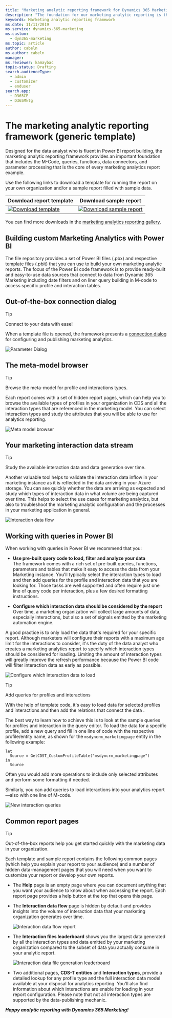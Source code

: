 ```yaml
---
title: "Marketing analytic reporting framework for Dynamics 365 Marketing | Microsoft Docs"
description: "The foundation for our marketing analytic reporting is the framework of M-Code, queries, functions, data connectors and parameter processing."
keywords: Marketing analytic reporting framework
ms.date: 11/11/2019
ms.service: dynamics-365-marketing
ms.custom: 
  - dyn365-marketing
ms.topic: article
author: cabeln
ms.author: cabeln
manager: 
ms.reviewer: kamaybac
topic-status: Drafting
search.audienceType: 
  - admin
  - customizer
  - enduser
search.app: 
  - D365CE
  - D365Mktg
---
```


# The marketing analytic reporting framework (generic template)

Designed for the data analyst who is fluent in Power BI report building, the marketing analytic reporting framework provides an important foundation that includes the M-Code, queries, functions, data connectors, and parameter processing that is the core of every marketing analytics report example.

Use the following links to download a template for running the report on your own organization and/or a sample report filled with sample data.

|Download report template  |Download sample report  |
|---------|---------|
|[![Download template](media/IconDownloadTemplate30.png)](https://github.com/microsoft/Dynamics-365-for-Marketing---Power-BI-Reporting/raw/master/PowerBI-Templates/PowerBI%20Template%20-%20Dynamics%20365%20for%20Marketing.pbit)|[![Download sample report](media/IconDownloadReport30.png)](https://github.com/microsoft/Dynamics-365-for-Marketing---Power-BI-Reporting/raw/master/pbx%20files/PowerBI%20Template%20-%20Dynamics%20365%20for%20Marketing.pbix)|

You can find more downloads in the [marketing analytics reporting gallery](analytics-gallery-start.md#gallery).

## Building custom Marketing Analytics with Power BI

The file repository provides a set of Power BI files (.pbx) and respective template files (.pbit) that you can use to build your own marketing analytic reports. The focus of the Power BI code framework is to provide ready-built and easy-to-use data sources that connect to data from Dynamic 365 Marketing including date filters and on liner query building in M-code to access specific profile and interaction tables.

## Out-of-the-box connection dialog

> [!TIP]
> Connect to your data with ease!

When a template file is opened, the framework presents a [connection dialog](analytics-gallery-start.md#connect-dialog) for configuring and publishing marketing analytics.

![Parameter Dialog](media/Framework/Framework-ParameterDialog.png)

## The meta-model browser

> [!TIP]
> Browse the meta-model for profile and interactions types.

Each report comes with a set of hidden report pages, which can help you to browse the available types of profiles in your organization in CDS and all the interaction types that are referenced in the marketing model. You can select interaction types and study the attributes that you will be able to use for analytics reporting.

![Meta model browser](media/Framework/Framework-MetaBrowser.png)

## Your marketing interaction data stream

> [!TIP]
> Study the available interaction data and data generation over time.

Another valuable tool helps to validate the interaction data inflow in your marketing instance as it is reflected in the data arriving in your Azure storage. You can see quickly whether the data are arriving as expected and study which types of interaction data in what volume are being captured over time. This helps to select the use cases for marketing analytics, but also to troubleshoot the marketing analytic configuration and the processes in your marketing application in general.

![Interaction data flow](media/Framework/Framework-InteractionDataFlow.png)

## Working with queries in Power BI

When working with queries in Power BI we recommend that you:

- **Use pre-built query code to load, filter and analyze your data**  
    The framework comes with a rich set of pre-built queries, functions, parameters and tables that make it easy to access the data from your Marketing instance. You'll typically select the interaction types to load and then add queries for the profile and interaction data that you are looking for. Those tasks are well supported and often require  just one line of query code per interaction, plus a few desired formatting instructions.

- **Configure which interaction data should be considered by the report**  
    Over time, a marketing organization will collect large amounts of data, especially interactions, but also a set of signals emitted by the marketing automation engine.

A good practice is to only load the data that's required for your specific report. Although marketers will configure their reports with a maximum age limit for the interactions to consider, it's the duty of the data analyst who creates a marketing analytics report to specify which interaction types should be considered for loading. Limiting the amount of interaction types will greatly improve the refresh performance because the Power BI code will filter interaction data as early as possible.

![Configure which interaction data to load](media/Framework/Framework-InteractionConfiguration.png)

> [!TIP]
> Add queries for profiles and interactions

With the help of template code, it's easy to load data for selected profiles and interactions and then add the relations that connect the data .

The best way to learn how to achieve this is to look at the sample queries for profiles and interaction in the query editor. To load the data for a specific profile, add a new query and fill in one line of code with the respective profile/entity name, as shown for the `msdyncrm_marketingpage` entity in the following example: 

```console
let 
  Source = GetCDST_CustomProfileTable("msdyncrm_marketingpage")
in
  Source
```
Often you would add more operations to include only selected attributes and perform some formatting if needed.

Similarly, you can add queries to load interactions into your analytics report&mdash;also with one line of M-code.

![New interaction queries](media/Framework/Framework-AddInteractionQueries.png)

<!--Common pages-->
## Common report pages

> [!TIP]
> Out-of-the-box reports help you get started quickly with the marketing data in your organization.

Each template and sample report contains the following common pages (which help you explain your report to your audience) and a number of hidden data-management pages that you will need when you want to customize your report or develop your own reports.

- The **Help** page is an empty page where you can document anything that you want your audience to know about when accessing the report. Each report page provides a help button at the top that opens this page.</li>

- The **Interaction data flow** page is hidden by default and provides insights into the volume of interaction data that your marketing organization generates over time.

    ![Interaction data flow report](media/Framework/InteractionDataFlow.png)

- The **Interaction files leaderboard** shows you the largest data generated by all the interaction types and data emitted by your marketing organization compared to the subset of data you actually consume in your analytic report.

    ![Interaction data file generation leaderboard](media/Framework/InteractionFilesLeaderboard.png)

- Two additional pages, **CDS-T entities** and **Interaction types**, provide a detailed lookup for any profile type and the full interaction data model available at your disposal for analytics reporting. You'll also find information about which interactions are enable for loading in your report configuration.
Please note that not all interaction types are supported by the data-publishing mechanic.

***Happy analytic reporting with Dynamics 365 Marketing!***
